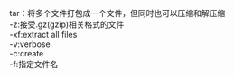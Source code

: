 tar：将多个文件打包成一个文件，但同时也可以压缩和解压缩<br>
-z:接受.gz(gzip)相关格式的文件<br>
-xf:extract all files<br>
-v:verbose<br>
-c:create<br>
-f:指定文件名<br>
